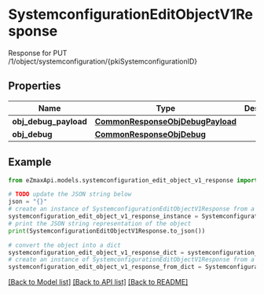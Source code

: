 # SystemconfigurationEditObjectV1Response

Response for PUT /1/object/systemconfiguration/{pkiSystemconfigurationID}

## Properties

Name | Type | Description | Notes
------------ | ------------- | ------------- | -------------
**obj_debug_payload** | [**CommonResponseObjDebugPayload**](CommonResponseObjDebugPayload.md) |  | 
**obj_debug** | [**CommonResponseObjDebug**](CommonResponseObjDebug.md) |  | [optional] 

## Example

```python
from eZmaxApi.models.systemconfiguration_edit_object_v1_response import SystemconfigurationEditObjectV1Response

# TODO update the JSON string below
json = "{}"
# create an instance of SystemconfigurationEditObjectV1Response from a JSON string
systemconfiguration_edit_object_v1_response_instance = SystemconfigurationEditObjectV1Response.from_json(json)
# print the JSON string representation of the object
print(SystemconfigurationEditObjectV1Response.to_json())

# convert the object into a dict
systemconfiguration_edit_object_v1_response_dict = systemconfiguration_edit_object_v1_response_instance.to_dict()
# create an instance of SystemconfigurationEditObjectV1Response from a dict
systemconfiguration_edit_object_v1_response_from_dict = SystemconfigurationEditObjectV1Response.from_dict(systemconfiguration_edit_object_v1_response_dict)
```
[[Back to Model list]](../README.md#documentation-for-models) [[Back to API list]](../README.md#documentation-for-api-endpoints) [[Back to README]](../README.md)


